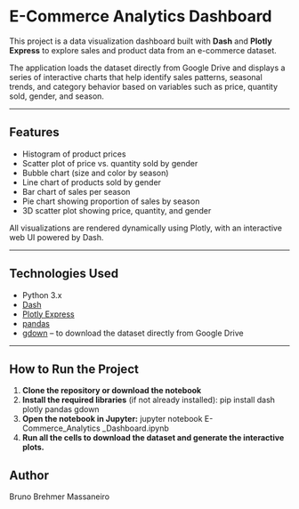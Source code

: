 # E-Commerce Analytics Dashboard

This project is a data visualization dashboard built with **Dash** and **Plotly Express** to explore sales and product data from an e-commerce dataset.

The application loads the dataset directly from Google Drive and displays a series of interactive charts that help identify sales patterns, seasonal trends, and category behavior based on variables such as price, quantity sold, gender, and season.

---

## Features

-  Histogram of product prices  
-  Scatter plot of price vs. quantity sold by gender  
-  Bubble chart (size and color by season)  
-  Line chart of products sold by gender  
-  Bar chart of sales per season  
-  Pie chart showing proportion of sales by season  
-  3D scatter plot showing price, quantity, and gender

All visualizations are rendered dynamically using Plotly, with an interactive web UI powered by Dash.

---

## Technologies Used

- Python 3.x  
- [Dash](https://dash.plotly.com/)  
- [Plotly Express](https://plotly.com/python/plotly-express/)  
- [pandas](https://pandas.pydata.org/)  
- [gdown](https://github.com/wkentaro/gdown) – to download the dataset directly from Google Drive

---

## How to Run the Project

1. **Clone the repository or download the notebook**
2. **Install the required libraries** (if not already installed):
     pip install dash plotly pandas gdown
3. **Open the notebook in Jupyter:**
     jupyter notebook E-Commerce_Analytics _Dashboard.ipynb
4. **Run all the cells to download the dataset and generate the interactive plots.**

## Author
  Bruno Brehmer Massaneiro
    
   
